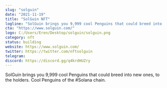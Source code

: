 ```yaml
---
slug: "solguin"
date: "2021-11-19"
title: "SolGuin NFT"
logline: "SolGuin brings you 9,999 cool Penguins that could breed into new ones, to the holders. Cool Penguins of the #Solana chain."
cta: "https://www.solguin.com/"
logo: C:/Users/Eren/Desktop/solguin/solguin.png
category: nft
status: building
website: https://www.solguin.com/
twitter: https://twitter.com/nftsolguin
telegram: 
discord: https://discord.gg/q4krdHUZry
---
```


SolGuin brings you 9,999 cool Penguins that could breed into new ones, to the holders. Cool Penguins of the #Solana chain. 
